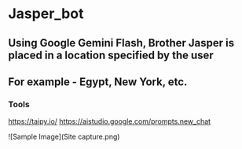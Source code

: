 # Jasper_bot

## Using Google Gemini Flash, Brother Jasper is placed in a location specified by the user
## For example - Egypt, New York, etc.

### Tools 
https://taipy.io/
https://aistudio.google.com/prompts.new_chat

![Sample Image](Site capture.png)
